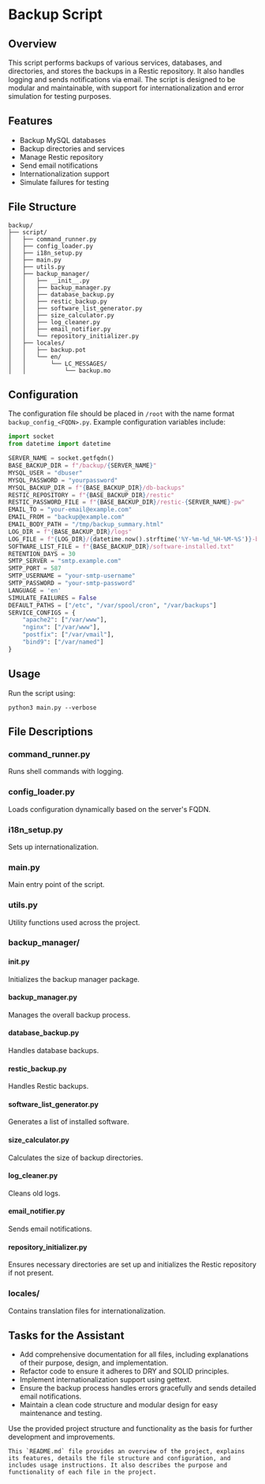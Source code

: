# Backup Script

## Overview
This script performs backups of various services, databases, and directories, and stores the backups in a Restic repository. It also handles logging and sends notifications via email. The script is designed to be modular and maintainable, with support for internationalization and error simulation for testing purposes.

## Features
- Backup MySQL databases
- Backup directories and services
- Manage Restic repository
- Send email notifications
- Internationalization support
- Simulate failures for testing

## File Structure

```plaintext
backup/
├── script/
│   ├── command_runner.py
│   ├── config_loader.py
│   ├── i18n_setup.py
│   ├── main.py
│   ├── utils.py
│   ├── backup_manager/
│   │   ├── __init__.py
│   │   ├── backup_manager.py
│   │   ├── database_backup.py
│   │   ├── restic_backup.py
│   │   ├── software_list_generator.py
│   │   ├── size_calculator.py
│   │   ├── log_cleaner.py
│   │   ├── email_notifier.py
│   │   └── repository_initializer.py
│   ├── locales/
│   │   ├── backup.pot
│   │   └── en/
│   │       └── LC_MESSAGES/
│   │           └── backup.mo
```
## Configuration

The configuration file should be placed in `/root` with the name format `backup_config_<FQDN>.py`. Example configuration variables include:
``` python
import socket
from datetime import datetime

SERVER_NAME = socket.getfqdn()
BASE_BACKUP_DIR = f"/backup/{SERVER_NAME}"
MYSQL_USER = "dbuser"
MYSQL_PASSWORD = "yourpassword"
MYSQL_BACKUP_DIR = f"{BASE_BACKUP_DIR}/db-backups"
RESTIC_REPOSITORY = f"{BASE_BACKUP_DIR}/restic"
RESTIC_PASSWORD_FILE = f"{BASE_BACKUP_DIR}/restic-{SERVER_NAME}-pw"
EMAIL_TO = "your-email@example.com"
EMAIL_FROM = "backup@example.com"
EMAIL_BODY_PATH = "/tmp/backup_summary.html"
LOG_DIR = f"{BASE_BACKUP_DIR}/logs"
LOG_FILE = f"{LOG_DIR}/{datetime.now().strftime('%Y-%m-%d_%H-%M-%S')}-backup-log.txt"
SOFTWARE_LIST_FILE = f"{BASE_BACKUP_DIR}/software-installed.txt"
RETENTION_DAYS = 30
SMTP_SERVER = "smtp.example.com"
SMTP_PORT = 587
SMTP_USERNAME = "your-smtp-username"
SMTP_PASSWORD = "your-smtp-password"
LANGUAGE = 'en'
SIMULATE_FAILURES = False
DEFAULT_PATHS = ["/etc", "/var/spool/cron", "/var/backups"]
SERVICE_CONFIGS = {
    "apache2": ["/var/www"],
    "nginx": ["/var/www"],
    "postfix": ["/var/vmail"],
    "bind9": ["/var/named"]
}
```
## Usage

Run the script using:

``` shell
python3 main.py --verbose
```
## File Descriptions

### command_runner.py

Runs shell commands with logging.

### config_loader.py

Loads configuration dynamically based on the server's FQDN.

### i18n_setup.py

Sets up internationalization.

### main.py

Main entry point of the script.

### utils.py

Utility functions used across the project.

### backup_manager/

#### **init**.py

Initializes the backup manager package.

#### backup_manager.py

Manages the overall backup process.

#### database_backup.py

Handles database backups.

#### restic_backup.py

Handles Restic backups.

#### software_list_generator.py

Generates a list of installed software.

#### size_calculator.py

Calculates the size of backup directories.

#### log_cleaner.py

Cleans old logs.

#### email_notifier.py

Sends email notifications.

#### repository_initializer.py

Ensures necessary directories are set up and initializes the Restic repository if not present.

### locales/

Contains translation files for internationalization.

## Tasks for the Assistant

- Add comprehensive documentation for all files, including explanations of their purpose, design, and implementation.
- Refactor code to ensure it adheres to DRY and SOLID principles.
- Implement internationalization support using gettext.
- Ensure the backup process handles errors gracefully and sends detailed email notifications.
- Maintain a clean code structure and modular design for easy maintenance and testing.

Use the provided project structure and functionality as the basis for further development and improvements.
``` text
This `README.md` file provides an overview of the project, explains its features, details the file structure and configuration, and includes usage instructions. It also describes the purpose and functionality of each file in the project.
```
